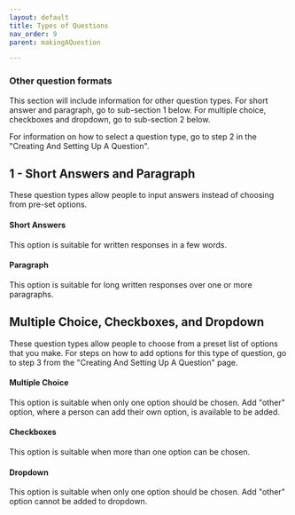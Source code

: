 ```yaml
---
layout: default
title: Types of Questions
nav_order: 9
parent: makingAQuestion

---
```


### Other question formats
  This section will include information for other question types. For short answer and paragraph, go to sub-section 1 below. For multiple choice, checkboxes and dropdown, go to sub-section 2 below. 

  For information on how to select a question type, go to step 2 in the "Creating And Setting Up A Question".

## 1 - Short Answers and Paragraph
  These question types allow people to input answers instead of choosing from pre-set options.

#### Short Answers
  This option is suitable for written responses in a few words.

#### Paragraph
  This option is suitable for long written responses over one or more paragraphs.

## Multiple Choice, Checkboxes, and Dropdown
  These question types allow people to choose from a preset list of options that you make. For steps on how to add options for this type of question, go to step 3 from the "Creating And Setting Up A Question" page.

#### Multiple Choice
  This option is suitable when only one option should be chosen. Add "other" option, where a person can add their own option, is available to be added. 

#### Checkboxes
  This option is suitable when more than one option can be chosen. 

#### Dropdown
  This option is suitable when only one option should be chosen. Add "other" option cannot be added to dropdown. 